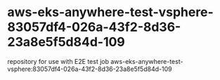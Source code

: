 # aws-eks-anywhere-test-vsphere-83057df4-026a-43f2-8d36-23a8e5f5d84d-109
repository for use with E2E test job aws-eks-anywhere-test-vsphere:83057df4-026a-43f2-8d36-23a8e5f5d84d-109
